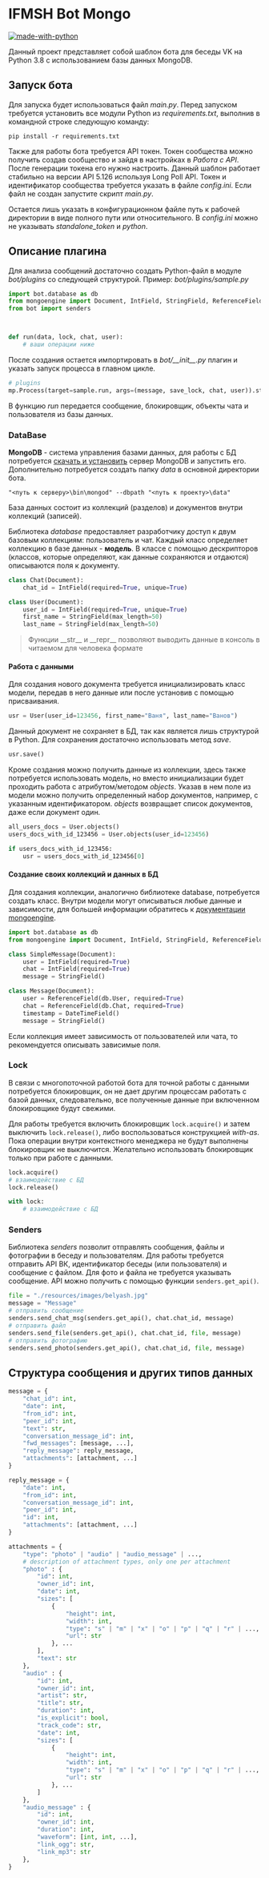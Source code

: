 
# IFMSH Bot Mongo

[![made-with-python](https://img.shields.io/badge/Made%20with-Python_3.8-1f425f.svg)](https://www.python.org/)

Данный проект представляет собой шаблон бота для беседы VK на Python 3.8 с использованием базы данных MongoDB. 

## Запуск бота

Для запуска будет использоваться файл _main.py_. Перед запуском требуется установить все модули Python из _requirements.txt_, 
выполнив в командной строке следующую команду:

```commandline
pip install -r requirements.txt
```

Также для работы бота требуется API токен. Токен сообщества можно получить создав сообщество и зайдя в настройках в _Работа с API_. 
После генерации токена его нужно настроить. Данный шаблон работает стабильно на версии API 5.126 используя Long Poll API. 
Токен и идентификатор сообщества требуется указать в файле _config.ini_. 
Если файл не создан запустите скрипт _main.py_.

Остается лишь указать в конфигурационном файле путь к рабочей директории в виде полного пути или относительного. 
В _config.ini_ можно не указывать _standalone_token_ и _python_.

## Описание плагина

Для анализа сообщений достаточно создать Python-файл в модуле _bot/plugins_
со следующей структурой. Пример: _bot/plugins/sample.py_

```python
import bot.database as db
from mongoengine import Document, IntField, StringField, ReferenceField, DateTimeField
from bot import senders



def run(data, lock, chat, user):
    # ваши операции ниже
```

После создания остается импортировать в _bot/\_\_init\_\_.py_ плагин и указать запуск процесса в главном цикле.

```python
# plugins
mp.Process(target=sample.run, args=(message, save_lock, chat, user)).start()
```

В функцию _run_ передается сообщение, блокировщик, объекты чата и пользователя из базы данных.

### DataBase

**MongoDB** - система управления базами данных, для работы с БД потребуется 
[скачать и установить](https://www.mongodb.com/try/download/community) сервер MongoDB и запустить его. 
Дополнительно потребуется создать папку _data_ в основной директории бота.

```
"<путь к серверу>\bin\mongod" --dbpath "<путь к проекту>\data"
``` 

База данных состоит из коллекций (разделов) и документов внутри коллекций (записей). 

Библиотека _database_ предоставляет разработчику доступ к двум базовым коллекциям: пользователь и чат. 
Каждый класс определяет коллекцию в базе данных - **модель**. В классе с помощью дескрипторов (классов, которые определяют, как данные
сохраняются и отдаются) описываются поля к документу.

```python
class Chat(Document):
    chat_id = IntField(required=True, unique=True)

class User(Document):
    user_id = IntField(required=True, unique=True)
    first_name = StringField(max_length=50)
    last_name = StringField(max_length=50)
```

> Функции \_\_str\_\_ и \_\_repr\_\_ позволяют выводить данные в консоль в читаемом для человека формате

#### Работа с данными

Для создания нового документа требуется инициализировать класс модели, передав в него данные или после установив с помощью присваивания.

```python
usr = User(user_id=123456, first_name="Ваня", last_name="Ванов")
```

Данный документ не сохраняет в БД, так как является лишь структурой в Python. Для сохранения достаточно использовать метод _save_.

```python
usr.save()
```

Кроме создания можно получить данные из коллекции, здесь также потребуется использовать модель, но вместо инициализации будет
проходить работа с атрибутом/методом _objects_. Указав в нем поле из модели можно получить определенный набор документов, например,
с указанным идентификатором. _objects_ возвращает список документов, даже если документ один.

```python
all_users_docs = User.objects()
users_docs_with_id_123456 = User.objects(user_id=123456) 

if users_docs_with_id_123456:
    usr = users_docs_with_id_123456[0]
```

#### Создание своих коллекций и данных в БД

Для создания коллекции, аналогично библиотеке database, потребуется создать класс. Внутри модели могут описываться любые 
данные и зависимости, для большей информации обратитесь к [документации mongoengine](https://mongoengine-odm.readthedocs.io/index.html).

```python
import bot.database as db
from mongoengine import Document, IntField, StringField, ReferenceField, DateTimeField

class SimpleMessage(Document):
    user = IntField(required=True)
    chat = IntField(required=True)
    message = StringField()

class Message(Document):
    user = ReferenceField(db.User, required=True)
    chat = ReferenceField(db.Chat, required=True)
    timestamp = DateTimeField()
    message = StringField()
```

Если коллекция имеет зависимость от пользователей или чата, то рекомендуется описывать зависимые поля.

### Lock

В связи с многопоточной работой бота для точной работы с данными потребуется блокировщик, он не дает другим процессам
работать с базой данных, следовательно, все полученные данные при включенном блокировщике будут свежими. 

Для работы требуется включить блокировщик `lock.acquire()` и затем выключить `lock.release()`,
либо воспользоваться конструкцией _with-as_. Пока операции внутри контекстного менеджера не будут выполнены блокировщик не
выключится. Желательно использовать блокировщик только при работе с данными.

```python
lock.acquire()
# взаимодействие с БД
lock.release()

with lock:
    # взаимодействие с БД
```

### Senders

Библиотека _senders_ позволит отправлять сообщения, файлы и фотографии в беседу и пользователям. Для работы
требуется отправить API ВК, идентификатор беседы (или пользователя) и сообщение с файлом. Для фото и файла не требуется
указывать сообщение. API можно получить с помощью функции `senders.get_api()`.

```python
file = "./resources/images/belyash.jpg"
message = "Message"
# отправить сообщение
senders.send_chat_msg(senders.get_api(), chat.chat_id, message)
# отправить файл
senders.send_file(senders.get_api(), chat.chat_id, file, message)
# отправить фотографию
senders.send_photo(senders.get_api(), chat.chat_id, file, message)
```

## Структура сообщения и других типов данных

```python
message = {
    "chat_id": int,
    "date": int,
    "from_id": int,
    "peer_id": int,
    "text": str,
    "conversation_message_id": int,
    "fwd_messages": [message, ...],
    "reply_message": reply_message,
    "attachments": [attachment, ...]
}

reply_message = {
    "date": int,
    "from_id": int,
    "conversation_message_id": int,
    "peer_id": int,
    "id": int,
    "attachments": [attachment, ...]
}

attachments = {
    "type": "photo" | "audio" | "audio_message" | ...,
    # description of attachment types, only one per attachment
    "photo" : {
        "id": int,
        "owner_id": int,
        "date": int,
        "sizes": [
            {
                "height": int,
                "width": int,
                "type": "s" | "m" | "x" | "o" | "p" | "q" | "r" | ...,
                "url": str
            }, ...
        ],
        "text": str
    },
    "audio" : {
        "id": int,
        "owner_id": int,
        "artist": str,
        "title": str,
        "duration": int,
        "is_explicit": bool,
        "track_code": str,
        "date": int,
        "sizes": [
            {
                "height": int,
                "width": int,
                "type": "s" | "m" | "x" | "o" | "p" | "q" | "r" | ...,
                "url": str
            }, ...
        ]
    },
    "audio_message" : {
        "id": int,
        "owner_id": int,
        "duration": int,
        "waveform": [int, int, ...],
        "link_ogg": str,
        "link_mp3": str
    },
}
```
